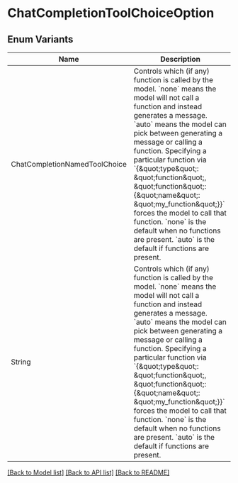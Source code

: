# ChatCompletionToolChoiceOption

## Enum Variants

| Name | Description |
|---- | -----|
| ChatCompletionNamedToolChoice | Controls which (if any) function is called by the model. &#x60;none&#x60; means the model will not call a function and instead generates a message. &#x60;auto&#x60; means the model can pick between generating a message or calling a function. Specifying a particular function via &#x60;{\&quot;type\&quot;: \&quot;function\&quot;, \&quot;function\&quot;: {\&quot;name\&quot;: \&quot;my_function\&quot;}}&#x60; forces the model to call that function.  &#x60;none&#x60; is the default when no functions are present. &#x60;auto&#x60; is the default if functions are present.  |
| String | Controls which (if any) function is called by the model. &#x60;none&#x60; means the model will not call a function and instead generates a message. &#x60;auto&#x60; means the model can pick between generating a message or calling a function. Specifying a particular function via &#x60;{\&quot;type\&quot;: \&quot;function\&quot;, \&quot;function\&quot;: {\&quot;name\&quot;: \&quot;my_function\&quot;}}&#x60; forces the model to call that function.  &#x60;none&#x60; is the default when no functions are present. &#x60;auto&#x60; is the default if functions are present.  |

[[Back to Model list]](../README.md#documentation-for-models) [[Back to API list]](../README.md#documentation-for-api-endpoints) [[Back to README]](../README.md)


